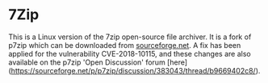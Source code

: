 # 7Zip

This is a Linux version of the 7zip open-source file archiver.  It is a fork of p7zip which can be downloaded from [sourceforge.net](https://sourceforge.net/projects/p7zip/).
A fix has been applied for the vulnerability CVE-2018-10115, and these changes are also available on the p7zip 'Open Discussion' forum [here] 
(https://sourceforge.net/p/p7zip/discussion/383043/thread/b9669402c8/).
